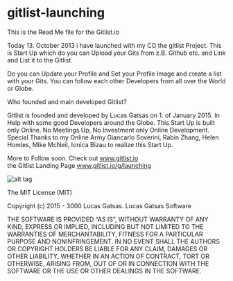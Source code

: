 # gitlist-launching
This is the Read Me file for the Gitlist.io 


Today 13. October 2013 i have launched with my CO the gitlist Project. 
This is Start Up which do you can Upload your Gits from z.B. Github etc. and Link and List it to the Gitlist. 

Do you can Update your Profile and Set your Profile Image and create a list with your Gits. 
You can follow each other Developers from all over the World or Globe. 

Who founded and main developed Gitlist?

Gitlist is founded and developed by Lucas Gatsas on 1. of January 2015. In Help with some good Developers around the Globe. This Start Up is built only Online. No Meetings Up, No Investment only Online Development. Special Thanks to my Online Army Giancarlo Soverini, Rabin Zhang, Helen Homles, Mike McNeil, Ionica Bizau to realize this Start Up.



More to Follow soon. 
Check out <a href="http://www.gitlist.io"> www.gitlist.io </a> <br> the Gitlist Landing Page <a href="http://www.gitlist.io/g/launching">www.gitlist.io/g/launching</a>




![alt tag](https://spaceg.github.io/img/gitlist-wall-1-1.png)

The MIT License (MIT)

Copyright (c) 2015 - 3000 Lucas Gatsas. Lucas Gatsas Software

THE SOFTWARE IS PROVIDED “AS IS”, WITHOUT WARRANTY OF ANY KIND, EXPRESS OR IMPLIED, INCLUDING BUT NOT LIMITED TO THE WARRANTIES OF MERCHANTABILITY, FITNESS FOR A PARTICULAR PURPOSE AND NONINFRINGEMENT. IN NO EVENT SHALL THE AUTHORS OR COPYRIGHT HOLDERS BE LIABLE FOR ANY CLAIM, DAMAGES OR OTHER LIABILITY, WHETHER IN AN ACTION OF CONTRACT, TORT OR OTHERWISE, ARISING FROM, OUT OF OR IN CONNECTION WITH THE SOFTWARE OR THE USE OR OTHER DEALINGS IN THE SOFTWARE.
